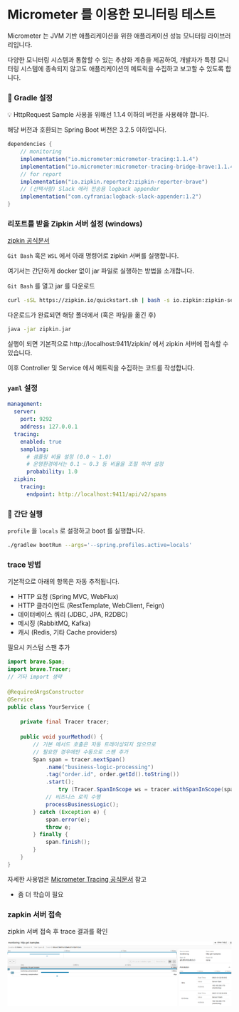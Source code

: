 # Micrometer 를 이용한 모니터링 테스트

Micrometer 는 JVM 기반 애플리케이션을 위한 애플리케이션 성능 모니터링 라이브러리입니다. 

다양한 모니터링 시스템과 통합할 수 있는 추상화 계층을 제공하여, 개발자가 특정 모니터링 시스템에 종속되지 않고도 애플리케이션의 메트릭을 수집하고 보고할 수 있도록 합니다.

### 🔨 Gradle 설정

💡 HttpRequest Sample 사용을 위해선 1.1.4 이하의 버전을 사용해야 합니다.

해당 버전과 호환되는 Spring Boot 버전은 3.2.5 이하입니다.

```groovy
dependencies {
    // monitoring 
    implementation("io.micrometer:micrometer-tracing:1.1.4")
    implementation("io.micrometer:micrometer-tracing-bridge-brave:1.1.4")
    // for report
    implementation("io.zipkin.reporter2:zipkin-reporter-brave")
    // (선택사항) Slack 에러 전송용 logback appender
    implementation("com.cyfrania:logback-slack-appender:1.2")
}
```

### 리포트를 받을 Zipkin 서버 설정 (windows)

[zipkin 공식문서](https://zipkin.io/pages/quickstart.html)

`Git Bash` 혹은 `WSL` 에서 아래 명령어로 zipkin 서버를 실행합니다.

여기서는 간단하게 docker 없이 jar 파일로 실행하는 방법을 소개합니다.

`Git Bash` 를 열고 jar 를 다운로드

```bash
curl -sSL https://zipkin.io/quickstart.sh | bash -s io.zipkin:zipkin-server:2.26.0:exec zipkin.jar
```

다운로드가 완료되면 해당 폴더에서 (혹은 파일을 옮긴 후)

```bash
java -jar zipkin.jar
```

실행이 되면 기본적으로 http://localhost:9411/zipkin/ 에서 zipkin 서버에 접속할 수 있습니다.

이후 Controller 및 Service 에서 메트릭을 수집하는 코드를 작성합니다.

### `yaml` 설정

```yaml
management:
  server:
    port: 9292
    address: 127.0.0.1
  tracing:
    enabled: true
    sampling:
      # 샘플링 비율 설정 (0.0 ~ 1.0)
      # 운영환경에서는 0.1 ~ 0.3 등 비율을 조절 하여 설정
      probability: 1.0
  zipkin:
    tracing:
      endpoint: http://localhost:9411/api/v2/spans
```

### 🚀 간단 실행

`profile` 을 `locals` 로 설정하고 boot 를 실행합니다.

```bash
./gradlew bootRun --args='--spring.profiles.active=locals'
```

### trace 방법

기본적으로 아래의 항목은 자동 추적됩니다.
- HTTP 요청 (Spring MVC, WebFlux)
- HTTP 클라이언트 (RestTemplate, WebClient, Feign)
- 데이터베이스 쿼리 (JDBC, JPA, R2DBC)
- 메시징 (RabbitMQ, Kafka)
- 캐시 (Redis, 기타 Cache providers)

필요시 커스텀 스팬 추가

```java
import brave.Span;
import brave.Tracer;
// 기타 import 생략

@RequiredArgsConstructor
@Service
public class YourService {

    private final Tracer tracer;

    public void yourMethod() {
		// 기본 메서드 호출은 자동 트레이싱되지 않으므로
		// 필요한 경우에만 수동으로 스팬 추가
		Span span = tracer.nextSpan()
			.name("business-logic-processing")
			.tag("order.id", order.getId().toString())
			.start();
		        try (Tracer.SpanInScope ws = tracer.withSpanInScope(span)) {
            // 비즈니스 로직 수행
            processBusinessLogic();
        } catch (Exception e) {
            span.error(e);
            throw e;
        } finally {
			span.finish();
		}
    }
}
```

자세한 사용법은 [Micrometer Tracing 공식문서](https://micrometer.io/docs/tracing) 참고

- 좀 더 학습이 필요

### zapkin 서버 접속

zipkin 서버 접속 후 trace 결과를 확인

![zipkin-trace](docs/assets/test.png)